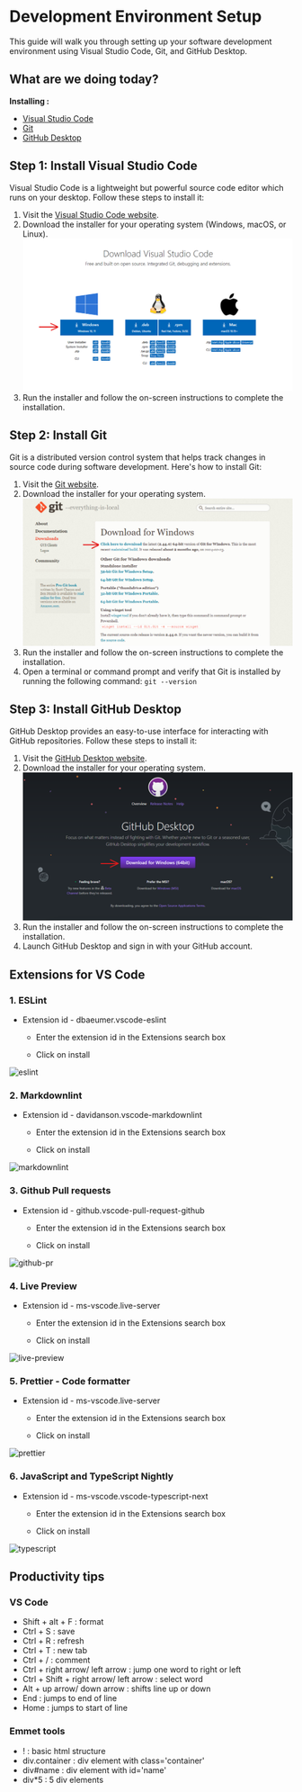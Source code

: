 # Development Environment Setup

This guide will walk you through setting up your software development environment using Visual Studio Code, Git, and GitHub Desktop.

## What are we doing today?

**Installing :**

- [Visual Studio Code](https://code.visualstudio.com/)
- [Git](https://git-scm.com/)
- [GitHub Desktop](https://desktop.github.com/)

## Step 1: Install Visual Studio Code

Visual Studio Code is a lightweight but powerful source code editor which runs on your desktop. Follow these steps to install it:

1. Visit the [Visual Studio Code website](https://code.visualstudio.com/).
2. Download the installer for your operating system (Windows, macOS, or Linux).
 ![vs-code](/documentation/images/vs-code.png)
3. Run the installer and follow the on-screen instructions to complete the installation.

## Step 2: Install Git

Git is a distributed version control system that helps track changes in source code during software development. Here's how to install Git:

1. Visit the [Git website](https://git-scm.com/).
2. Download the installer for your operating system.
 ![git-for-windows](/documentation/images/git-win.png)
3. Run the installer and follow the on-screen instructions to complete the installation.
4. Open a terminal or command prompt and verify that Git is installed by running the following command: `git --version`

## Step 3: Install GitHub Desktop

GitHub Desktop provides an easy-to-use interface for interacting with GitHub repositories. Follow these steps to install it:

1. Visit the [GitHub Desktop website](https://desktop.github.com/).
2. Download the installer for your operating system.
 ![github-desktop](/documentation/images/github-desktop.png)
3. Run the installer and follow the on-screen instructions to complete the installation.
4. Launch GitHub Desktop and sign in with your GitHub account.


## Extensions for VS Code

### 1. ESLint

- Extension id - dbaeumer.vscode-eslint

  - Enter the extension id in the Extensions search box

  - Click on install

![eslint](/documentation/images/tooling/es-lint.png)

### 2. Markdownlint

- Extension id - davidanson.vscode-markdownlint

  - Enter the extension id in the Extensions search box

  - Click on install

![markdownlint](/documentation/images/tooling/markdownlint.png)

### 3. Github Pull requests

- Extension id - github.vscode-pull-request-github

  - Enter the extension id in the Extensions search box

  - Click on install

![github-pr](/documentation/images/tooling/github-pr.png)

### 4. Live Preview

- Extension id - ms-vscode.live-server

  - Enter the extension id in the Extensions search box

  - Click on install

![live-preview](/documentation/images/tooling/live-preview.png)

### 5. Prettier - Code formatter

- Extension id - ms-vscode.live-server

  - Enter the extension id in the Extensions search box

  - Click on install

![prettier](/documentation/images/tooling/prettier.png)

### 6. JavaScript and TypeScript Nightly

- Extension id - ms-vscode.vscode-typescript-next

  - Enter the extension id in the Extensions search box

  - Click on install

![typescript](/documentation/images/tooling/typescript.png)

## Productivity tips

### VS Code

- Shift + alt + F : format
- Ctrl + S : save
- Ctrl + R : refresh
- Ctrl + T : new tab
- Ctrl + / : comment
- Ctrl + right arrow/ left arrow : jump one word to right or left
- Ctrl + Shift + right arrow/ left arrow : select word
- Alt + up arrow/ down arrow : shifts line up or down
- End : jumps to end of line
- Home : jumps to start of line

### Emmet tools

- ! : basic html structure
- div.container : div element with class='container'
- div#name : div element with id='name'
- div*5 : 5 div elements


